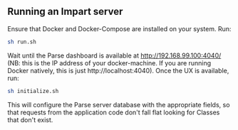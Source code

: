 ## Running an Impart server

Ensure that Docker and Docker-Compose are installed on your system.
Run:
```bash
sh run.sh
```

Wait until the Parse dashboard is available at http://192.168.99.100:4040/ (NB: this is the IP address of your docker-machine. If you are running Docker natively, this is just http://localhost:4040). Once the UX is available, run:
```bash
sh initialize.sh
```

This will configure the Parse server database with the appropriate fields, so that requests from the application code don't fall flat looking for Classes that don't exist.
